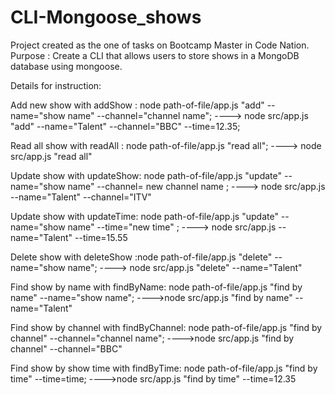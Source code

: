 # CLI-Mongoose_shows


Project created as the one of tasks on Bootcamp Master in Code Nation. Purpose : Create a CLI that allows users to store shows in a MongoDB database using mongoose.

Details for instruction:

Add new show with addShow : node path-of-file/app.js "add" --name="show name" --channel="channel name";
----> node src/app.js "add" --name="Talent" --channel="BBC" --time=12.35;

Read all show with readAll : node path-of-file/app.js "read all";
----> node src/app.js "read all"

Update show with updateShow: node path-of-file/app.js "update" --name="show name" --channel= new channel name ;
----> node src/app.js --name="Talent" --channel="ITV"

Update show with updateTime: node path-of-file/app.js "update" --name="show name" --time="new time" ;
----> node src/app.js --name="Talent" --time=15.55

Delete show with deleteShow :node path-of-file/app.js "delete" --name="show name";
----> node src/app.js "delete" --name="Talent"

Find show by name with findByName: node path-of-file/app.js "find by name" --name="show name";
---->node src/app.js "find by name" --name="Talent"

Find show by channel with findByChannel: node path-of-file/app.js "find by channel" --channel="channel name";
---->node src/app.js "find by channel" --channel="BBC"

Find show by show time with findByTime: node path-of-file/app.js "find by time" --time=time;
---->node src/app.js "find by time" --time=12.35

